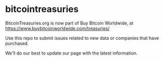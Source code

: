 # bitcointreasuries

BitcoinTreasuries.org is now part of Buy Bitcoin Worldwide, at https://www.buybitcoinworldwide.com/treasuries/

Use this repo to submit issues related to new data or companies that have purchased. 

We'll do our best to update our page with the latest information. 
